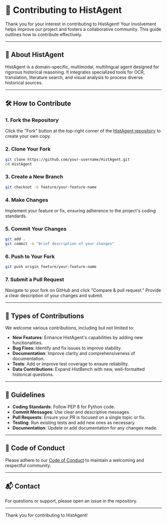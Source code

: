 # 🤝 Contributing to HistAgent

Thank you for your interest in contributing to HistAgent! Your involvement helps improve our project and fosters a collaborative community. This guide outlines how to contribute effectively.

---

## 📘 About HistAgent

HistAgent is a domain-specific, multimodal, multilingual agent designed for rigorous historical reasoning. It integrates specialized tools for OCR, translation, literature search, and visual analysis to process diverse historical sources.

---

## 🛠️ How to Contribute

### 1. Fork the Repository

Click the "Fork" button at the top-right corner of the [HistAgent repository](https://github.com/your-username/HistAgent) to create your own copy.

### 2. Clone Your Fork

```bash
git clone https://github.com/your-username/HistAgent.git
cd HistAgent
```

### 3. Create a New Branch

```bash
git checkout -b feature/your-feature-name
```

### 4. Make Changes

Implement your feature or fix, ensuring adherence to the project's coding standards.

### 5. Commit Your Changes

```bash
git add .
git commit -m "Brief description of your changes"
```

### 6. Push to Your Fork

```bash
git push origin feature/your-feature-name
```

### 7. Submit a Pull Request

Navigate to your fork on GitHub and click "Compare & pull request." Provide a clear description of your changes and submit.

---

## 🧪 Types of Contributions

We welcome various contributions, including but not limited to:

- **New Features**: Enhance HistAgent's capabilities by adding new functionalities.
- **Bug Fixes**: Identify and fix issues to improve stability.
- **Documentation**: Improve clarity and comprehensiveness of documentation.
- **Tests**: Add or improve test coverage to ensure reliability.
- **Data Contributions**: Expand HistBench with new, well-formatted historical questions.

---

## 📝 Guidelines

- **Coding Standards**: Follow PEP 8 for Python code.
- **Commit Messages**: Use clear and descriptive messages.
- **Pull Requests**: Ensure your PR is focused on a single topic or fix.
- **Testing**: Run existing tests and add new ones as necessary.
- **Documentation**: Update or add documentation for any changes made.

---

## 📄 Code of Conduct

Please adhere to our [Code of Conduct](./CODE_OF_CONDUCT.md) to maintain a welcoming and respectful community.

---

## 📬 Contact

For questions or support, please open an issue in the repository.

---

Thank you for contributing to HistAgent!
